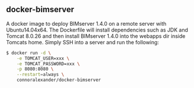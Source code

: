## docker-bimserver

A docker image to deploy BIMserver 1.4.0 on a remote server with Ubuntu14.04x64. The Dockerfile will install dependencies such as JDK and Tomcat 8.0.26 and then install BIMserver 1.4.0 into the webapps dir inside Tomcats home. Simply SSH into a server and run the following:

```bash
$ docker run -d \
	-e TOMCAT_USER=xxx \
	-e TOMCAT_PASSWORD=xxx \
	-p 8080:8080 \
	--restart=always \
	connoralexander/docker-bimserver
```